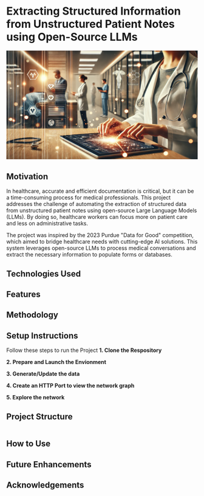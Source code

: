 # Extracting Structured Information from Unstructured Patient Notes using Open-Source LLMs

![Masthead](/Patinet_Notes_Processing.png)
## Motivation
In healthcare, accurate and efficient documentation is critical, but it can be a time-consuming process for medical professionals. This project addresses the challenge of automating the extraction of structured data from unstructured patient notes using open-source Large Language Models (LLMs). By doing so, healthcare workers can focus more on patient care and less on administrative tasks.

The project was inspired by the 2023 Purdue "Data for Good" competition, which aimed to bridge healthcare needs with cutting-edge AI solutions. This system leverages open-source LLMs to process medical conversations and extract the necessary information to populate forms or databases.

## Technologies Used


## Features




## Methodology

## Setup Instructions
Follow these steps to run the Project
**1. Clone the Respository**


**2. Prepare and Launch the Envionment**

**3. Generate/Update the data**

**4. Create an HTTP Port to view the network graph**

**5. Explore the network**

## Project Structure
```bash

```
## How to Use


## Future Enhancements


## Acknowledgements



